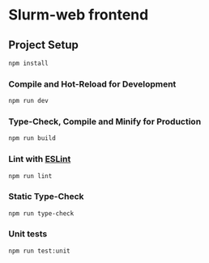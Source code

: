 # Slurm-web frontend

## Project Setup

```sh
npm install
```

### Compile and Hot-Reload for Development

```sh
npm run dev
```

### Type-Check, Compile and Minify for Production

```sh
npm run build
```

### Lint with [ESLint](https://eslint.org/)

```sh
npm run lint
```

### Static Type-Check

```sh
npm run type-check
```

### Unit tests

```sh
npm run test:unit
```

